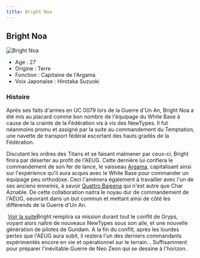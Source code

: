 ```yaml
---
title: Bright Noa
---
```


Bright Noa
----------


![Bright Noa](/images/stories/saga/zetagundam/persos/bright-noa.png)


* Age : 27
* Origine : Terre
* Fonction : Capitaine de l'Argama
* Voix Japonaise : Hirotaka Suzuoki


### Histoire


Après ses faits d'armes en UC 0079 lors de la Guerre d'Un An, Bright Noa a été mis au placard comme bon nombre de l'équipage du White Base à cause de la crainte de la Fédération vis à vis des NewTypes. Il fut néanmoins promu et assigné par la suite au commandement du Temptation, une navette de transport fédéral escortant des hauts gradés de la Fédération. 


Discutant les ordres des Titans et se faisant malmener par ceux-ci, Bright finira par déserter au profit de l'AEUG. Cette dernière lui confiera le commandement de son fer de lance, le vaisseau [Argama](uc/zeta-gundam/argama-class-argama.html), capitalisant ainsi sur l'expérience qu'il aura acquis avec le White Base pour commander un équipage peu orthodoxe. Ceci l'amènera également à travailler avec l'un de ses anciens ennemis, à savoir [Quattro Bajeena](uc/zeta-gundam/quattro-bajeena.html) qui n'est autre que Char Aznable. De cette collaboration naitra le noyau dur de commandement de l'AEUG, oeuvrant dans un but commun et mettant ainsi de côté les différends de la Guerre d'Un An. 


 [Voir la suite](javascript:spoiler();)Bright remplira sa mission durant tout le conflit de Gryps, voyant alors naître de nouveaux NewTypes sous son aile, et une nouvelle génération de pilotes de Gundam. A la fin du conflit, après les lourdes pertes que l'AEUG aura subit, il restera l'un des derniers commandants expérimentés encore en vie et opérationnel sur le terrain... Suffisamment pour préparer l'inévitable Guerre de Neo Zeon qui se dessine à l'horizon. 


